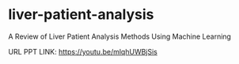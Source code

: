 # liver-patient-analysis
A Review of Liver Patient Analysis Methods Using Machine Learning

URL PPT LINK:
https://youtu.be/mlqhUWBjSis
